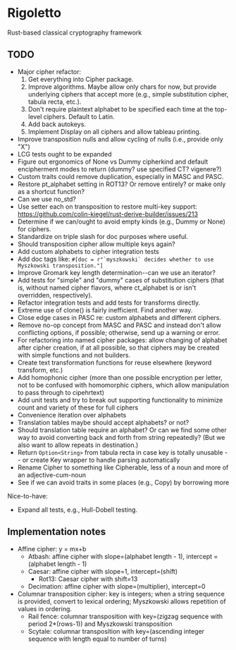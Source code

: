# Rigoletto

Rust-based classical cryptography framework

## TODO

- Major cipher refactor:
  1. Get everything into Cipher package.
  2. Improve algorithms. Maybe allow only chars for now, but provide underlying ciphers that accept more (e.g., simple substitution cipher, tabula recta, etc.).
  3. Don't require plaintext alphabet to be specified each time at the top-level ciphers. Default to Latin.
  4. Add back autokeys.
  5. Implement Display on all ciphers and allow tableau printing.
- Improve transposition nulls and allow cycling of nulls (i.e., provide only "X")
- LCG tests ought to be expanded
- Figure out ergonomics of None vs Dummy cipherkind and default encipherment modes to return (dummy? use specified CT? vigenere?)
- Custom traits could remove duplication, especially in MASC and PASC.
- Restore pt_alphabet setting in ROT13? Or remove entirely? or make only as a shortcut function?
- Can we use no_std?
- Use setter each on transposition to restore multi-key support: <https://github.com/colin-kiegel/rust-derive-builder/issues/213>
- Determine if we can/ought to avoid empty kinds (e.g., Dummy or None) for ciphers.
- Standardize on triple slash for doc purposes where useful.
- Should transposition cipher allow multiple keys again?
- Add custom alphabets to cipher integration tests
- Add doc tags like: ```#[doc = r"`myszkowski` decides whether to use Myszkowski transposition."]```
- Improve Gromark key length determination--can we use an iterator?
- Add tests for "simple" and "dummy" cases of substitution ciphers (that is, without named cipher flavors, where ct_alphabet is or isn't overridden, respectively).
- Refactor integration tests and add tests for transforms directly.
- Extreme use of clone() is fairly inefficient. Find another way.
- Close edge cases in PASC re: custom alphabets and different ciphers.
- Remove no-op concept from MASC and PASC and instead don't allow conflicting options, if possible; otherwise, send up a warning or error.
- For refactoring into named cipher packages: allow changing of alphabet after cipher creation, if at all possible, so that ciphers may be created with simple functions and not builders.
- Create text transformation functions for reuse elsewhere (keyword transform, etc.)
- Add homophonic cipher (more than one possible encryption per letter, not to be confused with homomorphic ciphers, which allow manipulation to pass through to cipehrtext)
- Add unit tests and try to break out supporting functionality to minimize count and variety of these for full ciphers
- Convenience iteration over alphabets
- Translation tables maybe should accept alphabets? or not?
- Should translation table require an alphabet? Or can we find some other way to avoid converting back and forth from string repeatedly? (But we also want to allow repeats in destination.)
- Return `Option<String>` from tabula recta in case key is totally unusable -- or create Key wrapper to handle parsing automatically
- Rename Cipher to something like Cipherable, less of a noun and more of an adjective-cum-noun
- See if we can avoid traits in some places (e.g., Copy) by borrowing more

Nice-to-have:

- Expand all tests, e.g., Hull-Dobell testing.

## Implementation notes

- Affine cipher: y = mx+b
  - Atbash: affine cipher with slope=(alphabet length - 1), intercept = (alphabet length - 1)
  - Caesar: affine cipher with slope=1, intercept=(shift)
    - Rot13: Caesar cipher with shift=13
  - Decimation: affine cipher with slope=(multiplier), intercept=0
- Columnar transposition cipher: key is integers; when a string sequence is provided, convert to lexical ordering; Myszkowski allows repetition of values in ordering.
  - Rail fence: columnar transposition with key=(zigzag sequence with period 2*(rows-1)) and Myszkowski transposition
  - Scytale: columnar transposition with key=(ascending integer sequence with length equal to number of turns)
